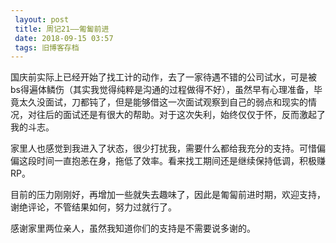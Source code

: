 ```yaml
---
 layout: post
 title: 周记21——匍匐前进
 date: 2018-09-15 03:57
 tags: 旧博客存档
---
```

国庆前实际上已经开始了找工计的动作，去了一家待遇不错的公司试水，可是被bs得遍体鳞伤（其实我觉得纯粹是沟通的过程做得不好），虽然早有心理准备，毕竟太久没面试，刀都钝了，但是能够借这一次面试观察到自己的弱点和现实的情况，对往后的面试还是有很大的帮助。对于这次失利，始终仅仅于怀，反而激起了我的斗志。

家里人也感觉到我进入了状态，很少打扰我，需要什么都给我充分的支持。可惜偏偏这段时间一直抱恙在身，拖低了效率。看来找工期间还是继续保持低调，积极赚RP。

目前的压力刚刚好，再增加一些就失去趣味了，因此是匍匐前进时期，欢迎支持，谢绝评论，不管结果如何，努力过就行了。

感谢家里两位亲人，虽然我知道你们的支持是不需要说多谢的。

